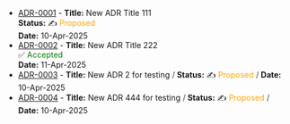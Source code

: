 

<!-- adrlog -->

* [ADR-0001](adr/0001-new-adr-placeholder.md) -  **Title:** New ADR Title 111 <br/> **Status:** ✍️ <font color="orange">Proposed </font><br/> **Date:** 10-Apr-2025
* [ADR-0002](adr/0002-new-adr-placeholder2.md) -  **Title:** New ADR Title 222 <br/> ✅ <font color="green">Accepted </font> <br/> **Date:** 11-Apr-2025
* [ADR-0003](adr/0003-new-adr-placeholder3.md) -  **Title:** New ADR 2 for testing **<font color="grey"> / </font>** **Status:** ✍️ <font color="orange">Proposed </font> **<font color="grey"> / </font>** **Date:** 10-Apr-2025
* [ADR-0004](adr/0004-new-adr-placeholder4.md) -  **Title:** New ADR 444 for testing **<font color="grey"> / </font>** **Status:** ✍️ <font color="orange">Proposed </font> **<font color="grey"> / </font>** **Date:** 10-Apr-2025

<!-- adrlogstop -->


















